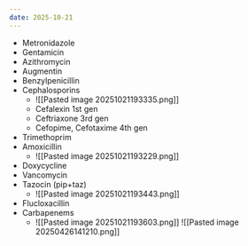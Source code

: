 ```yaml
---
date: 2025-10-21
---
```

- Metronidazole
- Gentamicin
- Azithromycin
- Augmentin
- Benzylpenicillin
- Cephalosporins
	- ![[Pasted image 20251021193335.png]]
	- Cefalexin 1st gen
	- Ceftriaxone 3rd gen
	- Cefopime, Cefotaxime 4th gen
- Trimethoprim
- Amoxicillin
	- ![[Pasted image 20251021193229.png]]
- Doxycycline
- Vancomycin
- Tazocin (pip+taz)
	- ![[Pasted image 20251021193443.png]]
- Flucloxacillin
- Carbapenems
	- ![[Pasted image 20251021193603.png]]
![[Pasted image 20250426141210.png]]